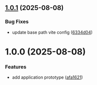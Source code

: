 ## [1.0.1](https://github.com/ollyrowe/shopping-list/compare/v1.0.0...v1.0.1) (2025-08-08)


### Bug Fixes

* update base path vite config ([6334d04](https://github.com/ollyrowe/shopping-list/commit/6334d04a4b8b68864556aa3e49d8c3333cb91a0d))

# 1.0.0 (2025-08-08)


### Features

* add application prototype ([afa1621](https://github.com/ollyrowe/shopping-list/commit/afa1621eb14aa917a3d1b8bbfeb76b521ceb9ac7))
